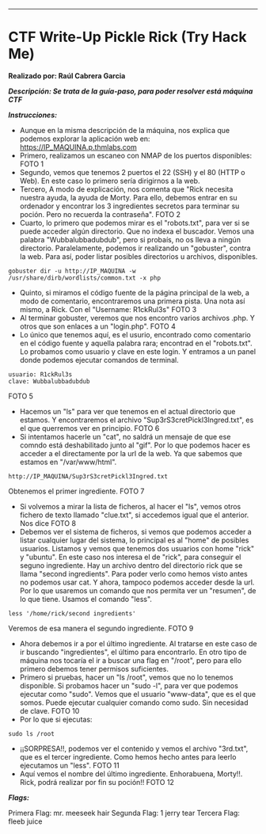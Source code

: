 ****

# CTF Write-Up Pickle Rick (Try Hack Me)



**Realizado por: Raúl Cabrera Garcia** 

***Descripción: Se trata de la guía-paso, para poder resolver está máquina CTF***


***Instrucciones:*** 

- Aunque en la misma descripción de la máquina, nos explica que podemos explorar la aplicación web en:  https://IP_MAQUINA.p.thmlabs.com
- Primero, realizamos un escaneo con NMAP de los puertos disponibles:
FOTO 1
- Segundo, vemos que tenemos 2 puertos el 22 (SSH) y el 80 (HTTP o Web). En este caso lo primero sería dirigirnos a la web.
- Tercero, A modo de explicación, nos comenta que "Rick necesita nuestra ayuda, la ayuda de Morty. Para ello, debemos entrar en su ordenador y encontrar los 3 ingredientes secretos para terminar su poción. Pero no recuerda la contraseña".
FOTO 2
- Cuarto, lo primero que podemos mirar es el "robots.txt", para ver si se puede acceder algún directorio. Que no indexa el buscador.
Vemos una palabra "Wubbalubbadubdub", pero si probaís, no os lleva a ningún directorio. Paralelamente, podemos ir realizando un "gobuster", contra la web. Para así,
poder listar posibles directorios u archivos, disponibles.
```
gobuster dir -u http://IP_MAQUINA -w /usr/share/dirb/wordlists/common.txt -x php
```
- Quinto, si miramos el código fuente de la página principal de la web, a modo de comentario, encontraremos una primera pista. Una nota así mismo, a Rick.
Con el "Username: R1ckRul3s"
FOTO 3
- Al terminar gobuster, veremos que nos encontro varios archivos .php. Y otros que son enlaces a un "login.php". 
FOTO 4
- Lo único que tenemos aquí, es el usurio, encontrado como comentario en el código fuente y aquella palabra rara; encontrad en el "robots.txt". Lo probamos como
usuario y clave en este login. Y entramos a un panel donde podemos ejecutar comandos de terminal.
```
usuario: R1ckRul3s
clave: Wubbalubbadubdub
```
FOTO 5
- Hacemos un "ls" para ver que tenemos en el actual directorio que estamos. Y encontraremos el archivo "Sup3rS3cretPickl3Ingred.txt", es el que querremos
ver en principio.
FOTO 6
- Si intentamos hacerle un "cat", no saldrá un mensaje de que ese comndo está deshabilitado junto al "gif". Por lo que podemos hacer es acceder a el directamente
por la url de la web. Ya que sabemos que estamos en "/var/www/html".
```
http://IP_MAQUINA/Sup3rS3cretPickl3Ingred.txt
```
Obtenemos el primer ingrediente.
FOTO 7
- Si volvemos a mirar la lista de ficheros, al hacer el "ls", vemos otros fichero de texto llamado "clue.txt", si accedemos igual que el anterior. Nos dice
FOTO 8
- Debemos ver el sistema de ficheros, si vemos que podemos acceder a listar cualquier lugar del sistema, lo principal es al "home" de posibles usuarios.
Listamos y vemos que tenemos dos usuarios con home "rick" y "ubuntu". En este caso nos interesa el de "rick", para conseguir el seguno ingrediente.
Hay un archivo dentro del directorio rick que se llama "second ingredients". Para poder verlo como hemos visto antes no podemos usar cat. Y ahora, tampoco
podemos acceder desde la url. Por lo que usaremos un comando que nos permita ver un "resumen", de lo que tiene. Usamos el comando "less".
```
less '/home/rick/second ingredients'
```
Veremos de esa manera el segundo ingrediente.
FOTO 9
- Ahora debemos ir a por el último ingrediente. Al tratarse en este caso de ir buscando "ingredientes", el último para encontrarlo. En otro tipo de máquina
nos tocaría el ir a buscar una flag en "/root", pero para ello primero debemos tener permisos suficientes.
- Primero si pruebas, hacer un "ls /root", vemos que no lo tenemos disponible. Si probamos hacer un "sudo -l", para ver que podemos ejecutar como "sudo".
Vemos que el usuario "www-data", que es el que somos. Puede ejecutar cualquier comando como sudo. Sin necesidad de clave.
FOTO 10
- Por lo que si ejecutas:
```
sudo ls /root
```
- ¡¡SORPRESA!!, podemos ver el contenido y vemos el archivo "3rd.txt", que es el tercer ingrediente. Como hemos hecho antes para leerlo ejecutamos un "less".
FOTO 11
- Aquí vemos el nombre del último ingrediente. Enhorabuena, Morty!!. Rick, podrá realizar por fin su poción!!
FOTO 12


***Flags:***

Primera Flag: mr. meeseek hair
Segunda Flag: 1 jerry tear
Tercera Flag: fleeb juice
